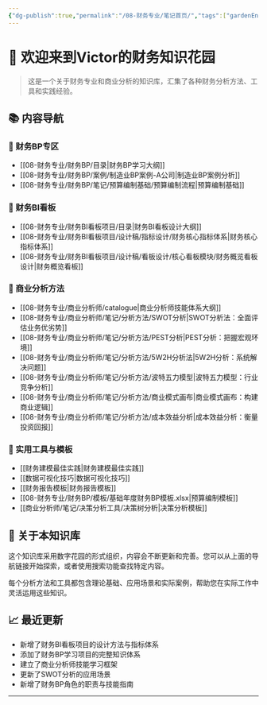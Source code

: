 ```yaml
---
{"dg-publish":true,"permalink":"/08-财务专业/笔记首页/","tags":["gardenEntry"]}
---
```



# 👋 欢迎来到Victor的财务知识花园

  

> 这是一个关于财务专业和商业分析的知识库，汇集了各种财务分析方法、工具和实践经验。

  

## 📚 内容导航

  

### 🔹 财务BP专区

- [[08-财务专业/财务BP/目录\|财务BP学习大纲]]
- [[08-财务专业/财务BP/案例/制造业BP案例-A公司\|制造业BP案例分析]]
- [[08-财务专业/财务BP/笔记/预算编制基础/预算编制流程\|预算编制基础]]

### 🔹 财务BI看板

- [[08-财务专业/财务BI看板项目/目录\|财务BI看板设计大纲]]
- [[08-财务专业/财务BI看板项目/设计稿/指标设计/财务核心指标体系\|财务核心指标体系]]
- [[08-财务专业/财务BI看板项目/设计稿/看板设计/核心看板模块/财务概览看板设计\|财务概览看板]]

### 🔹 商业分析方法

- [[08-财务专业/商业分析师/catalogue\|商业分析师技能体系大纲]]
- [[08-财务专业/商业分析师/笔记/分析方法/SWOT分析\|SWOT分析法：全面评估业务优劣势]]
- [[08-财务专业/商业分析师/笔记/分析方法/PEST分析\|PEST分析：把握宏观环境]]
- [[08-财务专业/商业分析师/笔记/分析方法/5W2H分析法\|5W2H分析：系统解决问题]]
- [[08-财务专业/商业分析师/笔记/分析方法/波特五力模型\|波特五力模型：行业竞争分析]]
- [[08-财务专业/商业分析师/笔记/分析方法/商业模式画布\|商业模式画布：构建商业逻辑]]
- [[08-财务专业/商业分析师/笔记/分析方法/成本效益分析\|成本效益分析：衡量投资回报]]

### 🔹 实用工具与模板

- [[财务建模最佳实践\|财务建模最佳实践]]
- [[数据可视化技巧\|数据可视化技巧]]
- [[财务报告模板\|财务报告模板]]
- [[08-财务专业/财务BP/模板/基础年度财务BP模板.xlsx\|预算编制模板]]
- [[商业分析师/笔记/决策分析工具/决策树分析\|决策分析模板]]

## 🌱 关于本知识库

  

这个知识库采用数字花园的形式组织，内容会不断更新和完善。您可以从上面的导航链接开始探索，或者使用搜索功能查找特定内容。

  

每个分析方法和工具都包含理论基础、应用场景和实际案例，帮助您在实际工作中灵活运用这些知识。

  

## 📈 最近更新

- 新增了财务BI看板项目的设计方法与指标体系
- 添加了财务BP学习项目的完整知识体系
- 建立了商业分析师技能学习框架
- 更新了SWOT分析的应用场景
- 新增了财务BP角色的职责与技能指南

  

---
